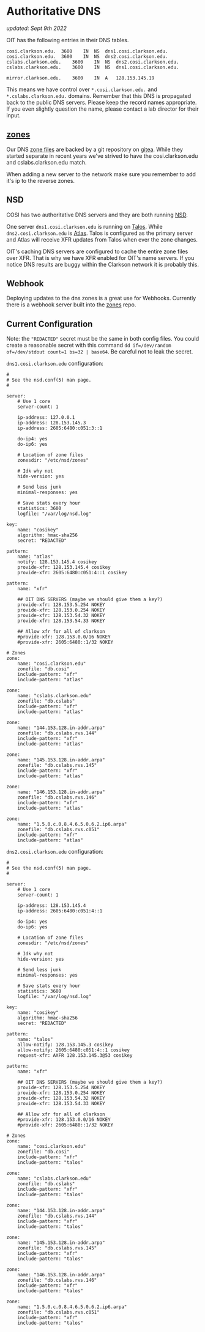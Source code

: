 # Authoritative DNS

_updated: Sept 9th 2022_

OIT has the following entries in their DNS tables. 

```
cosi.clarkson.edu.	3600	IN	NS	dns1.cosi.clarkson.edu.
cosi.clarkson.edu.	3600	IN	NS	dns2.cosi.clarkson.edu.
cslabs.clarkson.edu.	3600	IN	NS	dns2.cosi.clarkson.edu.
cslabs.clarkson.edu.	3600	IN	NS	dns1.cosi.clarkson.edu.

mirror.clarkson.edu.	3600	IN	A	128.153.145.19
```

This means we have control over `*.cosi.clarkson.edu.` and `*.cslabs.clarkson.edu.` domains. Remember that this DNS is propagated back to the public DNS servers. Please keep the record names appropriate. If you even slightly question the name, please contact a lab director for their input.

## [zones](https://gitea.cosi.clarkson.edu/COSI_Maintainers/zones)

Our DNS [zone files](https://en.wikipedia.org/wiki/Zone_file) are backed by a git repository on [gitea](../websites/gitea.md). While they started separate in recent years we've strived to have the cosi.clarkson.edu and cslabs.clarkson.edu match.

When adding a new server to the network make sure you remember to add it's ip to the reverse zones.

## NSD

COSI has two authoritative DNS servers and they are both running [NSD](https://en.wikipedia.org/wiki/NSD).

One server `dns1.cosi.clarkson.edu` is running on [Talos](../infrastructure/servers/talos.md). While `dns2.cosi.clarkson.edu` is [Atlas](../infrastructure/vms.md#atlas). Talos is configured as the primary server and Atlas will receive XFR updates from Talos when ever the zone changes.

OIT's caching DNS servers are configured to cache the entire zone files over XFR. That is why we have XFR enabled for OIT's name servers. If you notice DNS results are buggy within the Clarkson network it is probably this.

## Webhook

Deploying updates to the dns zones is a great use for Webhooks. Currently there is a webhook server built into the [zones](https://gitea.cosi.clarkson.edu/COSI_Maintainers/zones) repo.

## Current Configuration

Note: the `"REDACTED"` secret must be the same in both config files. You could create a reasonable secret with this command `dd if=/dev/random of=/dev/stdout count=1 bs=32 | base64`. Be careful not to leak the secret.

`dns1.cosi.clarkson.edu` configuration:
```
#
# See the nsd.conf(5) man page.
#

server:
	# Use 1 core
	server-count: 1

	ip-address: 127.0.0.1
	ip-address: 128.153.145.3
	ip-address: 2605:6480:c051:3::1

	do-ip4: yes
	do-ip6: yes

	# Location of zone files
	zonesdir: "/etc/nsd/zones"

	# Idk why not
	hide-version: yes

	# Send less junk
	minimal-responses: yes

	# Save stats every hour
	statistics: 3600
	logfile: "/var/log/nsd.log"

key:
	name: "cosikey"
	algorithm: hmac-sha256
	secret: "REDACTED"

pattern:
	name: "atlas"
	notify: 128.153.145.4 cosikey
	provide-xfr: 128.153.145.4 cosikey
	provide-xfr: 2605:6480:c051:4::1 cosikey

pattern:
	name: "xfr"

	## OIT DNS SERVERS (maybe we should give them a key?)
	provide-xfr: 128.153.5.254 NOKEY
	provide-xfr: 128.153.0.254 NOKEY
	provide-xfr: 128.153.54.32 NOKEY
	provide-xfr: 128.153.54.33 NOKEY
	
	## Allow xfr for all of clarkson
	#provide-xfr: 128.153.0.0/16 NOKEY
	#provide-xfr: 2605:6480::1/32 NOKEY

# Zones
zone:
	name: "cosi.clarkson.edu"
	zonefile: "db.cosi"
	include-pattern: "xfr"
	include-pattern: "atlas"

zone:
	name: "cslabs.clarkson.edu"
	zonefile: "db.cslabs"
	include-pattern: "xfr"
	include-pattern: "atlas"

zone:
	name: "144.153.128.in-addr.arpa"
	zonefile: "db.cslabs.rvs.144"
	include-pattern: "xfr"
	include-pattern: "atlas"

zone:
	name: "145.153.128.in-addr.arpa"
	zonefile: "db.cslabs.rvs.145"
	include-pattern: "xfr"
	include-pattern: "atlas"

zone:
	name: "146.153.128.in-addr.arpa"
	zonefile: "db.cslabs.rvs.146"
	include-pattern: "xfr"
	include-pattern: "atlas"

zone:
	name: "1.5.0.c.0.8.4.6.5.0.6.2.ip6.arpa"
	zonefile: "db.cslabs.rvs.c051"
	include-pattern: "xfr"
	include-pattern: "atlas"
```

`dns2.cosi.clarkson.edu` configuration:

```
#
# See the nsd.conf(5) man page.
#

server:
	# Use 1 core
	server-count: 1

	ip-address: 128.153.145.4
	ip-address: 2605:6480:c051:4::1

	do-ip4: yes
	do-ip6: yes

	# Location of zone files
	zonesdir: "/etc/nsd/zones"

	# Idk why not
	hide-version: yes

	# Send less junk
	minimal-responses: yes

	# Save stats every hour
	statistics: 3600
	logfile: "/var/log/nsd.log"

key:
	name: "cosikey"
	algorithm: hmac-sha256
	secret: "REDACTED"

pattern:
	name: "talos"
	allow-notify: 128.153.145.3 cosikey
	allow-notify: 2605:6480:c051:4::1 cosikey
	request-xfr: AXFR 128.153.145.3@53 cosikey

pattern:
	name: "xfr"

	## OIT DNS SERVERS (maybe we should give them a key?)
	provide-xfr: 128.153.5.254 NOKEY
	provide-xfr: 128.153.0.254 NOKEY
	provide-xfr: 128.153.54.32 NOKEY
	provide-xfr: 128.153.54.33 NOKEY

	## Allow xfr for all of clarkson
	#provide-xfr: 128.153.0.0/16 NOKEY
	#provide-xfr: 2605:6480::1/32 NOKEY

# Zones
zone:
	name: "cosi.clarkson.edu"
	zonefile: "db.cosi"
	include-pattern: "xfr"
	include-pattern: "talos"

zone:
	name: "cslabs.clarkson.edu"
	zonefile: "db.cslabs"
	include-pattern: "xfr"
	include-pattern: "talos"

zone:
	name: "144.153.128.in-addr.arpa"
	zonefile: "db.cslabs.rvs.144"
	include-pattern: "xfr"
	include-pattern: "talos"

zone:
	name: "145.153.128.in-addr.arpa"
	zonefile: "db.cslabs.rvs.145"
	include-pattern: "xfr"
	include-pattern: "talos"

zone:
	name: "146.153.128.in-addr.arpa"
	zonefile: "db.cslabs.rvs.146"
	include-pattern: "xfr"
	include-pattern: "talos"

zone:
	name: "1.5.0.c.0.8.4.6.5.0.6.2.ip6.arpa"
	zonefile: "db.cslabs.rvs.c051"
	include-pattern: "xfr"
	include-pattern: "talos"
```
